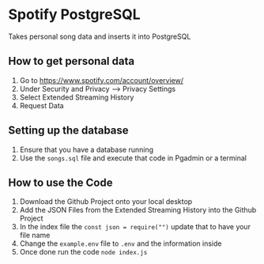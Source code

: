 # Spotify PostgreSQL

Takes personal song data and inserts it into PostgreSQL

## How to get personal data
1. Go to https://www.spotify.com/account/overview/
2. Under Security and Privacy --> Privacy Settings
3. Select Extended Streaming History
4. Request Data

## Setting up the database 
1. Ensure that you have a database running
2. Use the `songs.sql` file and execute that code in Pgadmin or a terminal

## How to use the Code
1. Download the Github Project onto your local desktop
2. Add the JSON Files from the Extended Streaming History into the Github Project
3. In the index file the `const json = require("")` update that to have your file name
4. Change the `example.env` file to `.env` and the information inside
5. Once done run the code `node index.js`
